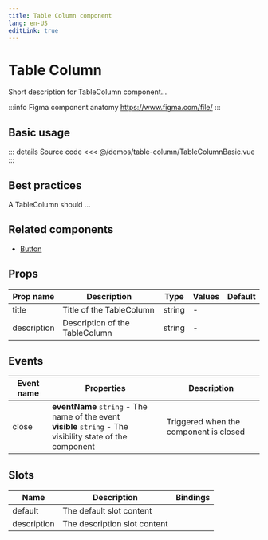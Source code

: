 ```yaml
---
title: Table Column component
lang: en-US
editLink: true
---
```


# Table Column

Short description for TableColumn component...

:::info Figma component anatomy
https://www.figma.com/file/
:::

## Basic usage

<TableColumnBasic />

::: details Source code
<<< @/demos/table-column/TableColumnBasic.vue
:::

## Best practices

A TableColumn should ...

## Related components

- [Button](/components/button/button.doc)

## Props

| Prop name   | Description                    | Type   | Values | Default |
| ----------- | ------------------------------ | ------ | ------ | ------- |
| title       | Title of the TableColumn       | string | -      |         |
| description | Description of the TableColumn | string | -      |         |

## Events

| Event name | Properties                                                                                                      | Description                            |
| ---------- | --------------------------------------------------------------------------------------------------------------- | -------------------------------------- |
| close      | **eventName** `string` - The name of the event<br/>**visible** `string` - The visibility state of the component | Triggered when the component is closed |

## Slots

| Name        | Description                  | Bindings |
| ----------- | ---------------------------- | -------- |
| default     | The default slot content     |          |
| description | The description slot content |          |

